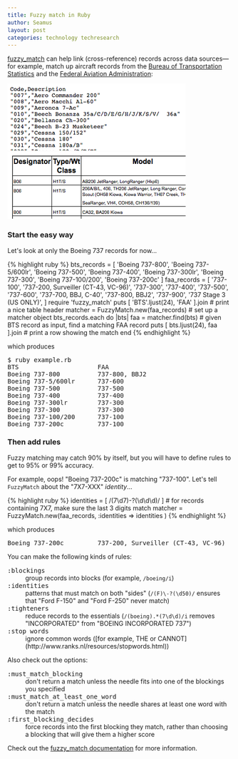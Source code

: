 ```yaml
---
title: Fuzzy match in Ruby
author: Seamus
layout: post
categories: technology techresearch
---
```


[fuzzy_match](https://github.com/seamusabshere/fuzzy_match) can help link (cross-reference) records across data sources&mdash;for example, match up aircraft records from the [Bureau of Transportation Statistics](http://www.bts.gov) and the [Federal Aviation Administration](http://www.faa.gov/):

<p>
  <a href="http://www.transtats.bts.gov/Download_Lookup.asp?Lookup=L_AIRCRAFT_TYPE" title="BTS aircraft data source">
    <img src="/images/2012-01-18-fuzzy-match-in-ruby/bts_aircraft.png" alt="screenshot of the BTS aircraft data source" />
  </a>
  <a href="http://www.faa.gov/air_traffic/publications/atpubs/CNT/5-2-B.htm" title="FAA aircraft data source">
    <img src="/images/2012-01-18-fuzzy-match-in-ruby/faa_aircraft.png" alt="screenshot of the FAA aircraft data source" />
  </a>
</p>

<!-- more start -->

### Start the easy way ####

Let's look at only the Boeing 737 records for now...

{% highlight ruby %}
bts_records = [
  'Boeing 737-800', 'Boeing 737-5/600lr', 'Boeing 737-500',
  'Boeing 737-400', 'Boeing 737-300lr', 'Boeing 737-300',
  'Boeing 737-100/200', 'Boeing 737-200c'
]
faa_records = [
  '737-100', '737-200, Surveiller (CT-43, VC-96)',
  '737-300', '737-400', '737-500', '737-600',
  '737-700, BBJ, C-40', '737-800, BBJ2', '737-900',
  '737 Stage 3 (US ONLY)',
]
require 'fuzzy_match'
puts [ 'BTS'.ljust(24), 'FAA' ].join    # print a nice table header
matcher = FuzzyMatch.new(faa_records)   # set up a matcher object
bts_records.each do |bts|
  faa = matcher.find(bts)               # given BTS record as input, find a matching FAA record
  puts [ bts.ljust(24), faa ].join      # print a row showing the match
end
{% endhighlight %}

which produces

<pre>$ ruby example.rb
BTS                     FAA
Boeing 737-800          737-800, BBJ2
Boeing 737-5/600lr      737-600
Boeing 737-500          737-500
Boeing 737-400          737-400
Boeing 737-300lr        737-300
Boeing 737-300          737-300
Boeing 737-100/200      737-100
Boeing 737-200c         737-100</pre>

### Then add rules ####

Fuzzy matching may catch 90% by itself, but you will have to define rules to get to 95% or 99% accuracy.

For example, oops! "Boeing 737-200c" is matching "737-100". Let's tell <code>FuzzyMatch</code> about the "7X7-XXX" <em>identity</em>...

{% highlight ruby %}
identities = [ /(7\d7)-?(\d\d\d)/ ] # for records containing 7X7, make sure the last 3 digits match
matcher = FuzzyMatch.new(faa_records, :identities => identities )
{% endhighlight %}

which produces

<pre>Boeing 737-200c         737-200, Surveiller (CT-43, VC-96)</pre>

You can make the following kinds of rules:

<dl>
  <dt><tt>:blockings</tt></dt>
  <dd>group records into blocks (for example, <code>/boeing/i</code>)</dd>
  <dt><tt>:identities</tt></dt>
  <dd>patterns that must match on both "sides" (<code>/(F)\-?(\d50)/</code> ensures that "Ford F-150" and "Ford F-250" never match)</dd>
  <dt><tt>:tighteners</tt></dt>
  <dd>reduce records to the essentials (<code>/(boeing).*(7\d\d)/i</code> removes "INCORPORATED" from "BOEING INCORPORATED 737")</dd>
  <dt><tt>:stop words</tt></dt>
  <dd>ignore common words ([for example, THE or CANNOT](http://www.ranks.nl/resources/stopwords.html))</dd>
</dl>

Also check out the options:

<dl>
  <dt><tt>:must_match_blocking</tt></dt>
  <dd>don't return a match unless the needle fits into one of the blockings you specified</dd>
  <dt><tt>:must_match_at_least_one_word</tt></dt>
  <dd>don't return a match unless the needle shares at least one word with the match</dd>
  <dt><tt>:first_blocking_decides</tt></dt>
  <dd>force records into the first blocking they match, rather than choosing a blocking that will give them a higher score</dd>
</dl>

Check out the [fuzzy_match documentation](https://github.com/seamusabshere/fuzzy_match) for more information.

<!-- more end -->
